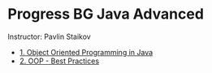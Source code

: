 # Progress BG Java Advanced

Instructor: Pavlin Staikov

* [1. Object Oriented Programming in Java](L1Exercises/README.md)
* [2. OOP - Best Practices](L2Exercises/README.md)
